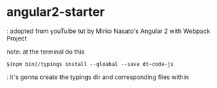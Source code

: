# angular2-starter

: adopted from youTuibe tut by Mirko Nasato's Angular 2 with Webpack Project

note:  at the terminal do this
```
$(npm bin)/typings install --gloabal --save dt~code-js
```
  : it's gonna create the typings dir and corresponding files within